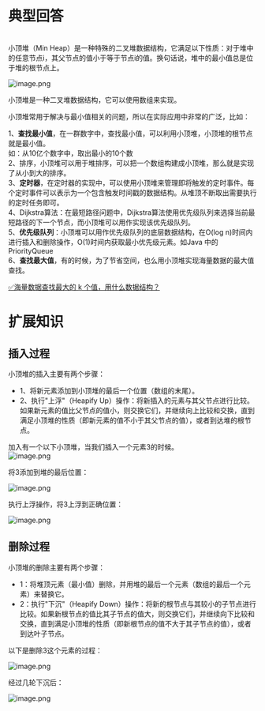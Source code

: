 # 典型回答
 <br />小顶堆（Min Heap）是一种特殊的二叉堆数据结构，它满足以下性质：对于堆中的任意节点i，其父节点的值小于等于节点i的值。换句话说，堆中的最小值总是位于堆的根节点上。

![image.png](https://cdn.nlark.com/yuque/0/2023/png/5378072/1691221691011-5012e8f3-fcd6-49b0-8296-63df3b9224d3.png#averageHue=%23fcf8f4&clientId=u47405716-d33a-4&from=paste&height=432&id=u54aabbf1&originHeight=432&originWidth=757&originalType=binary&ratio=1&rotation=0&showTitle=false&size=34311&status=done&style=none&taskId=u3a0c0d60-36bf-4293-80c4-3921844c5b2&title=&width=757)

小顶堆是一种二叉堆数据结构，它可以使用数组来实现。


小顶堆常用于解决与最小值相关的问题，所以在实际应用中非常的广泛，比如：

1、**查找最小值**，在一群数字中，查找最小值，可以利用小顶堆，小顶堆的根节点就是最小值。<br />如：从10亿个数字中，取出最小的10个数<br />2、排序，小顶堆可以用于堆排序，可以把一个数组构建成小顶堆，那么就是实现了从小到大的排序。<br />3、**定时器**，在定时器的实现中，可以使用小顶堆来管理即将触发的定时事件。每个定时事件可以表示为一个包含触发时间戳的数据结构。从堆顶不断取出需要执行的定时任务即可。<br />4、Dijkstra算法：在最短路径问题中，Dijkstra算法使用优先级队列来选择当前最短路径的下一个节点，而小顶堆可以用作实现该优先级队列。<br />5、**优先级队列**：小顶堆可以用作优先级队列的底层数据结构，在O(log n)时间内进行插入和删除操作，O(1)时间内获取最小优先级元素。如Java 中的 PriorityQueue<br />6、**查找最大值**，有的时候，为了节省空间，也么用小顶堆实现海量数据的最大值查找。

[✅海量数据查找最大的 k 个值，用什么数据结构？](https://www.yuque.com/hollis666/fo22bm/shg3ez3kglge71o2?view=doc_embed)

# 扩展知识

## 插入过程

小顶堆的插入主要有两个步骤：

- 1、将新元素添加到小顶堆的最后一个位置（数组的末尾）。
- 2、执行"上浮"（Heapify Up）操作：将新插入的元素与其父节点进行比较。如果新元素的值比父节点的值小，则交换它们，并继续向上比较和交换，直到满足小顶堆的性质（即新元素的值不小于其父节点的值），或者到达堆的根节点。

加入有一个以下小顶堆，当我们插入一个元素3的时候。<br />![image.png](https://cdn.nlark.com/yuque/0/2023/png/5378072/1691221693280-038af3d7-8b61-4113-91dc-6d00f4a6a3f3.png#averageHue=%23fcf8f4&clientId=u47405716-d33a-4&from=paste&height=432&id=u91fa4e87&originHeight=432&originWidth=757&originalType=binary&ratio=1&rotation=0&showTitle=false&size=34311&status=done&style=none&taskId=u8fdaa6dc-4024-4e91-9f2f-620515cde7d&title=&width=757)

将3添加到堆的最后位置：

![image.png](https://cdn.nlark.com/yuque/0/2023/png/5378072/1691221804702-b4aa5e33-3469-4987-9c70-976aee9f0e7b.png#averageHue=%23fcf9f7&clientId=u47405716-d33a-4&from=paste&height=493&id=u8fe5febc&originHeight=493&originWidth=863&originalType=binary&ratio=1&rotation=0&showTitle=false&size=39654&status=done&style=none&taskId=u19b8e7a3-61e7-4d32-8fdd-0c002f64e2d&title=&width=863)

执行上浮操作，将3上浮到正确位置：

![image.png](https://cdn.nlark.com/yuque/0/2023/png/5378072/1691221930269-0ee12701-8eda-495d-85ad-44005804af3c.png#averageHue=%23fdfbf9&clientId=u47405716-d33a-4&from=paste&height=1118&id=u5b81bb84&originHeight=1118&originWidth=1780&originalType=binary&ratio=1&rotation=0&showTitle=false&size=124980&status=done&style=none&taskId=uf0568ce2-b4cb-4657-b71e-9033ef0608f&title=&width=1780)

## 删除过程
小顶堆的删除主要有两个步骤：

- 1：将堆顶元素（最小值）删除，并用堆的最后一个元素（数组的最后一个元素）来替换它。
- 2：执行"下沉"（Heapify Down）操作：将新的根节点与其较小的子节点进行比较。如果新根节点的值比其子节点的值大，则交换它们，并继续向下比较和交换，直到满足小顶堆的性质（即新根节点的值不大于其子节点的值），或者到达叶子节点。


以下是删除3这个元素的过程：

![image.png](https://cdn.nlark.com/yuque/0/2023/png/5378072/1691222304519-1983cbd8-141c-420f-92d2-7c63498d80fb.png#averageHue=%23fcfaf7&clientId=u47405716-d33a-4&from=paste&height=547&id=uc5d08315&originHeight=547&originWidth=1719&originalType=binary&ratio=1&rotation=0&showTitle=false&size=74338&status=done&style=none&taskId=u7c2faa99-9fbc-49f8-965d-e4195627246&title=&width=1719)

经过几轮下沉后：

![image.png](https://cdn.nlark.com/yuque/0/2023/png/5378072/1691222311287-a7750217-2ddb-45cd-879d-52f1483d0a9d.png#averageHue=%23fcf9f6&clientId=u47405716-d33a-4&from=paste&height=440&id=uaa7ee46c&originHeight=440&originWidth=863&originalType=binary&ratio=1&rotation=0&showTitle=false&size=33042&status=done&style=none&taskId=u53992971-853e-43e5-a94a-fd0e827e37c&title=&width=863)
